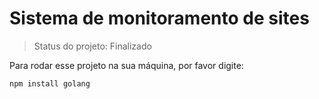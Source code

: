 <h1>Sistema de monitoramento de sites</h1>

> Status do projeto: Finalizado

Para rodar esse projeto na sua máquina, por favor digite:

```
npm install golang
```
